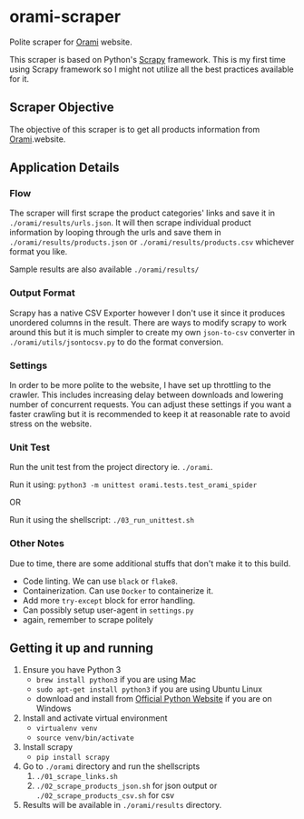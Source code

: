 # orami-scraper
Polite scraper for [Orami](https://www.orami.co.id/) website. 

This scraper is based on Python's [Scrapy](https://docs.scrapy.org/en/latest/index.html) framework. This is my first time using Scrapy framework so I might not utilize all the best practices available for it.

## Scraper Objective
The objective of this scraper is to get all products information from [Orami](https://www.orami.co.id/).website.

## Application Details

### Flow
The scraper will first scrape the product categories' links and save it in `./orami/results/urls.json`. It will then scrape individual product information by looping through the urls and save them in `./orami/results/products.json` or `./orami/results/products.csv` whichever format you like.

Sample results are also available `./orami/results/`

### Output Format
Scrapy has a native CSV Exporter however I don't use it since it produces unordered columns in the result. There are ways to modify scrapy to work around this but it is much simpler to create my own `json-to-csv` converter in `./orami/utils/jsontocsv.py` to do the format conversion.

### Settings
In order to be more polite to the website, I have set up throttling to the crawler. This includes increasing delay between downloads and lowering number of concurrent requests. You can adjust these settings if you want a faster crawling but it is recommended to keep it at reasonable rate to avoid stress on the website.

### Unit Test
Run the unit test from the project directory ie. `./orami`.

Run it using: `python3 -m unittest orami.tests.test_orami_spider`

OR

Run it using the shellscript: `./03_run_unittest.sh`

### Other Notes
Due to time, there are some additional stuffs that don't make it to this build.
- Code linting. We can use `black` or `flake8`.
- Containerization. Can use `Docker` to containerize it.
- Add more `try-except` block for error handling.
- Can possibly setup user-agent in `settings.py`
- again, remember to scrape politely

## Getting it up and running
1. Ensure you have Python 3
   - `brew install python3` if you are using Mac
   - `sudo apt-get install python3` if you are using Ubuntu Linux
   - download and install from [Official Python Website](https://www.python.org/) if you are on Windows
2. Install and activate virtual environment
   - `virtualenv venv`
   - `source venv/bin/activate`
3. Install scrapy
   - `pip install scrapy`
4. Go to `./orami` directory and run the shellscripts
   1. `./01_scrape_links.sh`
   2. `./02_scrape_products_json.sh` for json output or `./02_scrape_products_csv.sh` for csv
5. Results will be available in `./orami/results` directory.


